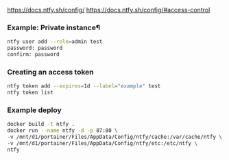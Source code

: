 https://docs.ntfy.sh/config/
https://docs.ntfy.sh/config/#access-control

### Example: Private instance¶
```bash
ntfy user add --role=admin test
password: password
confirm: password
```

### Creating an access token
```bash
ntfy token add --expires=1d --label="example" test
ntfy token list
```

### Example deploy
```bash
docker build -t ntfy .
docker run --name ntfy -d -p 87:80 \
-v /mnt/d1/portainer/Files/AppData/Config/ntfy/cache:/var/cache/ntfy \
-v /mnt/d1/portainer/Files/AppData/Config/ntfy/etc:/etc/ntfy \
ntfy
```

